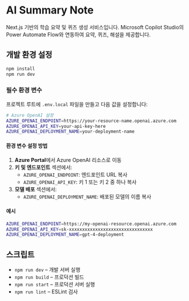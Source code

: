 # AI Summary Note

Next.js 기반의 학습 요약 및 퀴즈 생성 서비스입니다. Microsoft Copilot Studio의 Power Automate Flow와 연동하여 요약, 퀴즈, 해설을 제공합니다.

## 개발 환경 설정

```bash
npm install
npm run dev
```

### 필수 환경 변수

프로젝트 루트에 `.env.local` 파일을 만들고 다음 값을 설정합니다:

```bash
# Azure OpenAI 설정
AZURE_OPENAI_ENDPOINT=https://your-resource-name.openai.azure.com
AZURE_OPENAI_API_KEY=your-api-key-here
AZURE_OPENAI_DEPLOYMENT_NAME=your-deployment-name
```

#### 환경 변수 설정 방법

1. **Azure Portal**에서 Azure OpenAI 리소스로 이동
2. **키 및 엔드포인트** 섹션에서:
   - `AZURE_OPENAI_ENDPOINT`: 엔드포인트 URL 복사
   - `AZURE_OPENAI_API_KEY`: 키 1 또는 키 2 중 하나 복사
3. **모델 배포** 섹션에서:
   - `AZURE_OPENAI_DEPLOYMENT_NAME`: 배포된 모델의 이름 복사

#### 예시
```bash
AZURE_OPENAI_ENDPOINT=https://my-openai-resource.openai.azure.com
AZURE_OPENAI_API_KEY=sk-xxxxxxxxxxxxxxxxxxxxxxxxxxxxxxxx
AZURE_OPENAI_DEPLOYMENT_NAME=gpt-4-deployment
```

## 스크립트

- `npm run dev` – 개발 서버 실행
- `npm run build` – 프로덕션 빌드
- `npm run start` – 프로덕션 서버 실행
- `npm run lint` – ESLint 검사
